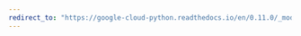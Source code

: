 ```yaml
---
redirect_to: "https://google-cloud-python.readthedocs.io/en/0.11.0/_modules/gcloud/datastore/key.html"
---
```

